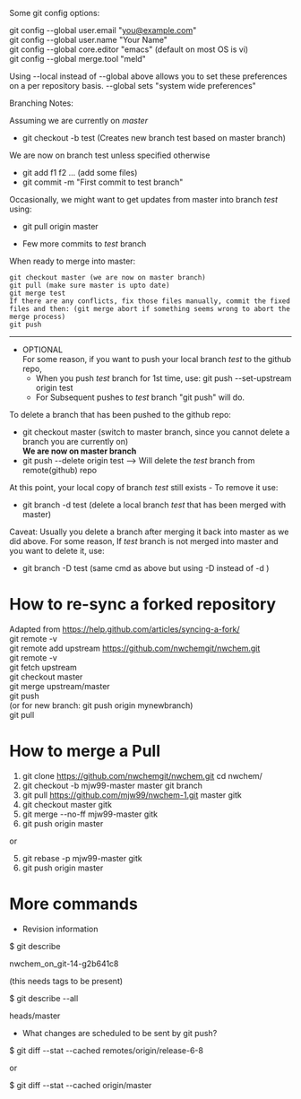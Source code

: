 
Some git config options:

git config --global user.email "you@example.com"  
git config --global user.name "Your Name"  
git config --global core.editor "emacs"  (default on most OS is vi)  
git config --global merge.tool "meld"  

Using --local instead of --global above allows you to set these preferences on a per repository basis. --global sets "system wide preferences"  

Branching Notes:

Assuming we are currently on *master*

- git checkout -b test  (Creates new branch test based on master branch)
 
We are now on branch test unless specified otherwise
- git add f1 f2 ... (add some files)
- git commit -m "First commit to test branch"

Occasionally, we might want to get updates from master into branch *test* using:
 - git pull origin master

- Few more commits to *test* branch

When ready to merge into master:

    git checkout master (we are now on master branch)  
    git pull (make sure master is upto date)  
    git merge test  
    If there are any conflicts, fix those files manually, commit the fixed files and then: (git merge abort if something seems wrong to abort the merge process)  
    git push  

------------------------------

- OPTIONAL  
For some reason, if you want to push your local branch *test* to the github repo,  
  - When you push *test* branch for 1st time, use: git push --set-upstream origin test  
  - For Subsequent pushes to *test* branch "git push" will do.  

To delete a branch that has been pushed to the github repo:  
- git checkout master (switch to master branch, since you cannot delete a branch you are currently on)  
**We are now on master branch**  
- git push --delete origin test --> Will delete the *test* branch from remote(github) repo  

At this point, your local copy of branch *test* still exists - To remove it use:  
- git branch -d test (delete a local branch *test* that has been merged with master)  

Caveat: Usually you delete a branch after merging it back into master as we did above. For some reason, If *test* branch is not merged into master and you want to delete it, use:  
- git branch -D test  (same cmd as above but using -D instead of -d )  


How to re-sync a forked repository
====

Adapted from https://help.github.com/articles/syncing-a-fork/  
  git remote -v  
  git remote add upstream https://github.com/nwchemgit/nwchem.git  
  git remote -v  
  git fetch upstream  
  git checkout  master  
  git merge  upstream/master  
  git push  
(or for new branch: git push origin mynewbranch)  
  git pull  

How to merge a Pull
=====

1.  git clone https://github.com/nwchemgit/nwchem.git
    cd nwchem/
2.  git checkout -b mjw99-master master
    git branch
3.  git pull https://github.com/mjw99/nwchem-1.git master
    gitk
4.  git checkout master
    gitk
5.  git merge --no-ff mjw99-master
    gitk
6.  git push origin master
  
  or
  
5.  git rebase -p mjw99-master 
    gitk
6.  git push origin master
		

More commands
====

* Revision information

$ git describe

 nwchem_on_git-14-g2b641c8
 
(this needs tags to be present)

$ git describe --all

 heads/master


* What changes are scheduled to be sent by git push?

$ git diff --stat --cached remotes/origin/release-6-8

or

$ git diff --stat --cached origin/master
